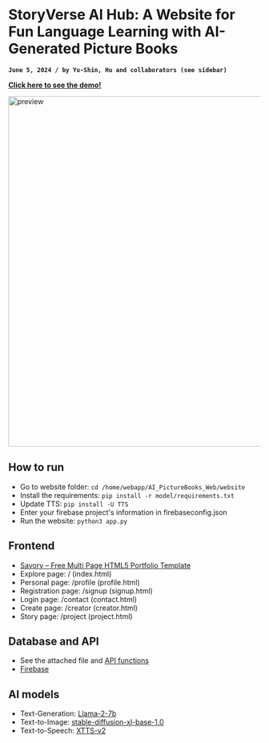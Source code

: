 # StoryVerse AI Hub: A Website for Fun Language Learning with AI-Generated Picture Books

**`June 5, 2024 / by Yu-Shin, Hu and collaborators (see sidebar)`**


[**Click here to see the demo!**](https://www.youtube.com/watch?v=iFsHQ6Nd-lY)

<img src="https://github.com/yshyshyshyshysh/AI_PictureBooks_Web/assets/92580226/dd89184a-a209-4a3d-a3ad-90a3740d76bc" alt="preview" width="700">

## How to run

-   Go to website folder: `cd /home/webapp/AI_PictureBooks_Web/website`
-   Install the requirements: `pip install -r model/requirements.txt`
-   Update TTS: `pip install -U TTS`
-   Enter your firebase project's information in firebaseconfig.json
-   Run the website: `python3 app.py` 

## Frontend

-   [Savory – Free Multi Page HTML5 Portfolio Template](https://themewagon.com/themes/free-multi-page-html5-portfolio-template-free-download/)
-   Explore page: / (index.html)
-   Personal page: /profile (profile.html)
-   Registration page: /signup (signup.html)
-   Login page: /contact (contact.html)
-   Create page: /creator (creator.html)
-   Story page: /project (project.html)

## Database and API

-   See the attached file and [API functions](https://github.com/AdventrousAstronaut/web-app.git)
-   [Firebase](https://firebase.google.com/?gad_source=1&gclid=Cj0KCQjwsPCyBhD4ARIsAPaaRf04BXRmDV-fFAGqVLLoO-Uzz7vbM-pmjPZWeXg5kn3zOe8lNq30t28aAs--EALw_wcB&gclsrc=aw.ds)

## AI models

-   Text-Generation: [Llama-2-7b](https://huggingface.co/meta-llama/Llama-2-7b)
-   Text-to-Image: [stable-diffusion-xl-base-1.0](https://huggingface.co/stabilityai/stable-diffusion-xl-base-1.0)
-   Text-to-Speech: [XTTS-v2](https://huggingface.co/coqui/XTTS-v2)


